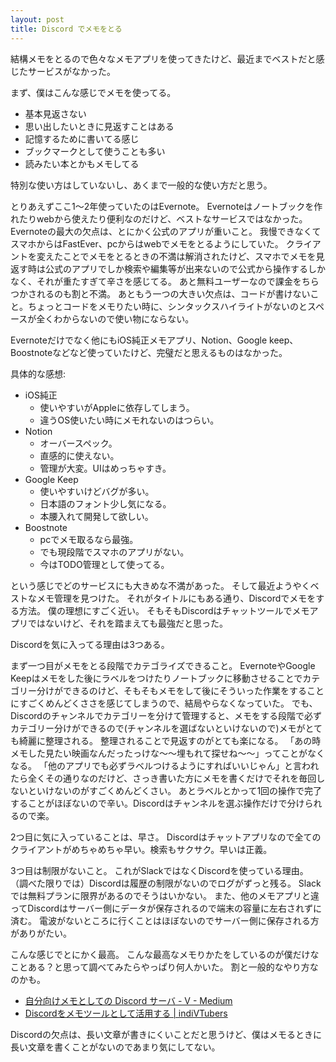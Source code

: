 ```yaml
---
layout: post
title: Discord でメモをとる
---
```


結構メモをとるので色々なメモアプリを使ってきたけど、最近までベストだと感じたサービスがなかった。

まず、僕はこんな感じでメモを使ってる。
- 基本見返さない
- 思い出したいときに見返すことはある
- 記憶するために書いてる感じ
- ブックマークとして使うことも多い
- 読みたい本とかもメモしてる

特別な使い方はしていないし、あくまで一般的な使い方だと思う。

とりあえずここ1〜2年使っていたのはEvernote。
Evernoteはノートブックを作れたりwebから使えたり便利なのだけど、ベストなサービスではなかった。
Evernoteの最大の欠点は、とにかく公式のアプリが重いこと。
我慢できなくてスマホからはFastEver、pcからはwebでメモをとるようにしていた。
クライアントを変えたことでメモをとるときの不満は解消されたけど、スマホでメモを見返す時は公式のアプリでしか検索や編集等が出来ないので公式から操作するしかなく、それが重たすぎて辛さを感じてる。
あと無料ユーザーなので課金をちらつかされるのも割と不満。
あともう一つの大きい欠点は、コードが書けないこと。ちょっとコードをメモりたい時に、シンタックスハイライトがないのとスペースが全くわからないので使い物にならない。

Evernoteだけでなく他にもiOS純正メモアプリ、Notion、Google keep、Boostnoteなどなど使っていたけど、完璧だと思えるものはなかった。

具体的な感想:
  - iOS純正
    - 使いやすいがAppleに依存してしまう。
    - 違うOS使いたい時にメモれないのはつらい。
  - Notion
    - オーバースペック。
    - 直感的に使えない。
    - 管理が大変。UIはめっちゃすき。
  - Google Keep
    - 使いやすいけどバグが多い。
    - 日本語のフォント少し気になる。
    - 本腰入れて開発して欲しい。
  - Boostnote
    - pcでメモ取るなら最強。
    - でも現段階でスマホのアプリがない。
    - 今はTODO管理として使ってる。

という感じでどのサービスにも大きめな不満があった。
そして最近ようやくベストなメモ管理を見つけた。
それがタイトルにもある通り、Discordでメモをする方法。
僕の理想にすごく近い。
そもそもDiscordはチャットツールでメモアプリではないけど、それを踏まえても最強だと思った。

Discordを気に入ってる理由は3つある。

まず一つ目がメモをとる段階でカテゴライズできること。
EvernoteやGoogle Keepはメモをした後にラベルをつけたりノートブックに移動させることでカテゴリー分けができるのけど、そもそもメモをして後にそういった作業をすることにすごくめんどくささを感じてしまうので、結局やらなくなっていた。
でも、Discordのチャンネルでカテゴリーを分けて管理すると、メモをする段階で必ずカテゴリー分けができるので(チャンネルを選ばないといけないので)メモがとても綺麗に整理される。
整理されることで見返すのがとても楽になる。
「あの時メモした見たい映画なんだったっけな〜〜埋もれて探せね〜〜」ってことがなくなる。
「他のアプリでも必ずラベルつけるようにすればいいじゃん」と言われたら全くその通りなのだけど、さっき書いた方にメモを書くだけでそれを毎回しないといけないのがすごくめんどくさい。
あとラベルとかって1回の操作で完了することがほぼないので辛い。Discordはチャンネルを選ぶ操作だけで分けられるので楽。

2つ目に気に入っていることは、早さ。
Discordはチャットアプリなので全てのクライアントがめちゃめちゃ早い。検索もサクサク。早いは正義。

3つ目は制限がないこと。
これがSlackではなくDiscordを使っている理由。
（調べた限りでは）Discordは履歴の制限がないのでログがずっと残る。
Slackでは無料プランに限界があるのでそうはいかない。
また、他のメモアプリと違ってDiscordはサーバー側にデータが保存されるので端末の容量に左右されずに済む。
電波がないところに行くことはほぼないのでサーバー側に保存される方がありがたい。

こんな感じでとにかく最高。
こんな最高なメモりかたをしているのが僕だけなことある？と思って調べてみたらやっぱり何人かいた。
割と一般的なやり方なのかも。

- [自分向けメモとしての Discord サーバ - V - Medium](https://medium.com/@voluntas/%E8%87%AA%E5%88%86%E5%90%91%E3%81%91%E3%83%A1%E3%83%A2%E3%81%A8%E3%81%97%E3%81%A6%E3%81%AE-discord-%E3%82%B5%E3%83%BC%E3%83%90-6448a954491f)
- [Discordをメモツールとして活用する \| indiVTubers](https://indivtubers.com/archives/2642)

Discordの欠点は、長い文章が書きにくいことだと思うけど、僕はメモるときに長い文章を書くことがないのであまり気にしてない。
